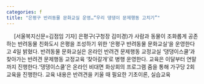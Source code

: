 ```yaml
---
categories: f
title: "은평구 반려동물 문화교실 운영…“우리 댕댕이 문제행동 고치기”"
---
```

&nbsp;&nbsp;&nbsp;&nbsp; [서울복지신문=김점임 기자] 은평구(구청장 김미경)가 사람과 동물이 조화롭게 공존하는 반려동물 친화도시 은평을 조성하기 위한 ‘은평구 반려동물 문화교실‘을 운영한다고 4일 밝혔다. 반려동물 문화교실은 온라인 반려견 문제행동 교정교실 ‘댕댕이스쿨’과 찾아가는 반려견 문제행동 교정교육 ‘찾아갈개’로 병행 운영한다. 교육은 이달부터 연말까지 진행한다.‘댕댕이스쿨’은 온라인 비대면 화상회의 프로그램 줌을 통해 가구당 2회 교육을 진행한다. 교육 내용은 반려견을 키울 때 필요한 기초이론, 실습교육